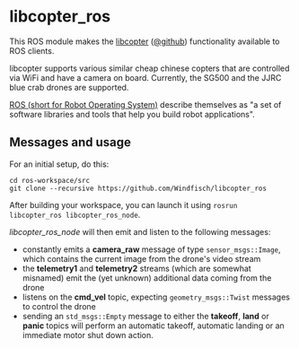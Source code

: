libcopter_ros
=============

This ROS module makes the [libcopter](https://windfis.ch/libcopter/libcopter.html)
([@github](https://github.com/Windfisch/libcopter)) functionality available to
ROS clients.

libcopter supports various similar cheap chinese copters that are controlled via WiFi and have a camera on board.
Currently, the SG500 and the JJRC blue crab drones are supported.

[ROS (short for Robot Operating System)](https://www.ros.org/) describe themselves as "a set of software libraries and tools that help you build robot applications".

Messages and usage
------------------

For an initial setup, do this:

```
cd ros-workspace/src
git clone --recursive https://github.com/Windfisch/libcopter_ros
```

After building your workspace, you can launch it using `rosrun libcopter_ros libcopter_ros_node`.

*libcopter_ros_node* will then emit and listen to the following messages:

  - constantly emits a **camera_raw** message of type `sensor_msgs::Image`, which contains the current image from the drone's video stream
  - the **telemetry1** and **telemetry2** streams (which are somewhat misnamed) emit the (yet unknown) additional data coming from the drone
  - listens on the **cmd_vel** topic, expecting `geometry_msgs::Twist` messages to control the drone
  - sending an `std_msgs::Empty` message to either the **takeoff**, **land** or **panic** topics will perform an automatic takeoff, automatic landing or an immediate motor shut down action.



